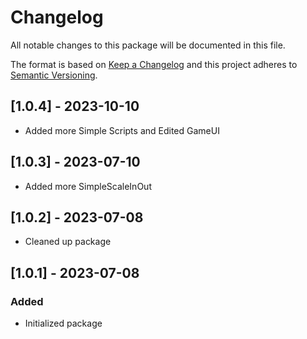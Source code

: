 # Changelog

All notable changes to this package will be documented in this file.

The format is based on [Keep a Changelog](http://keepachangelog.com/en/1.0.0/)
and this project adheres to [Semantic Versioning](http://semver.org/spec/v2.0.0.html).

<!-- ### Changed
### Known Issues
### Fixed
### Added
### Removed -->

## [1.0.4] - 2023-10-10

- Added more Simple Scripts and Edited GameUI

## [1.0.3] - 2023-07-10

- Added more SimpleScaleInOut

## [1.0.2] - 2023-07-08

- Cleaned up package

## [1.0.1] - 2023-07-08

### Added

- Initialized package
